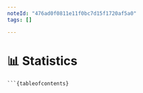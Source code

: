 ```yaml
---
noteId: "476ad0f0811e11f0bc7d15f1720af5a0"
tags: []

---
```



# 📊 Statistics

```{dropdown} Click here for Sections
```{tableofcontents}


